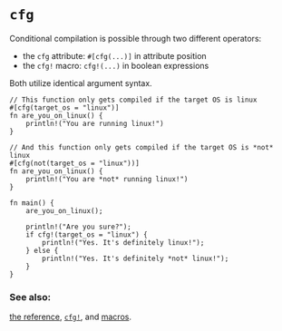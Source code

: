 # `cfg`

Conditional compilation is possible through two different operators:

* the `cfg` attribute: `#[cfg(...)]` in attribute position
* the `cfg!` macro: `cfg!(...)` in boolean expressions

Both utilize identical argument syntax.

```rust,editable
// This function only gets compiled if the target OS is linux
#[cfg(target_os = "linux")]
fn are_you_on_linux() {
    println!("You are running linux!")
}

// And this function only gets compiled if the target OS is *not* linux
#[cfg(not(target_os = "linux"))]
fn are_you_on_linux() {
    println!("You are *not* running linux!")
}

fn main() {
    are_you_on_linux();
    
    println!("Are you sure?");
    if cfg!(target_os = "linux") {
        println!("Yes. It's definitely linux!");
    } else {
        println!("Yes. It's definitely *not* linux!");
    }
}
```

### See also:

[the reference][ref], [`cfg!`][cfg], and [macros][macros].

[cfg]: https://doc.rust-lang.org/std/macro.cfg!.html
[macros]: /macros.html
[ref]: https://doc.rust-lang.org/reference/attributes.html#conditional-compilation
